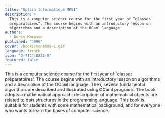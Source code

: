```yaml
---
title: "Option Informatique MPSI"
description: >
  This is a computer science course for the first year of “classes
  préparatoires”. The course begins with an introductory lesson on
  algorithms and a description of the OCaml language.
authors:
  - Denis Monasse
published: "1996"
cover: /books/monasse-1.gif
language: french
isbn: "2-7117-8831-8"
featured: false
---
```


This is a computer science course for the first year of “classes
préparatoires”. The course begins with an introductory lesson on
algorithms and a description of the OCaml language. Then, several
fundamental algorithms are described and illustrated using OCaml
programs. The book adopts a mathematical approach: descriptions of
mathematical objects are related to data structures in the programming
language. This book is suitable for students with some mathematical
background, and for everyone who wants to learn the bases of computer
science.

